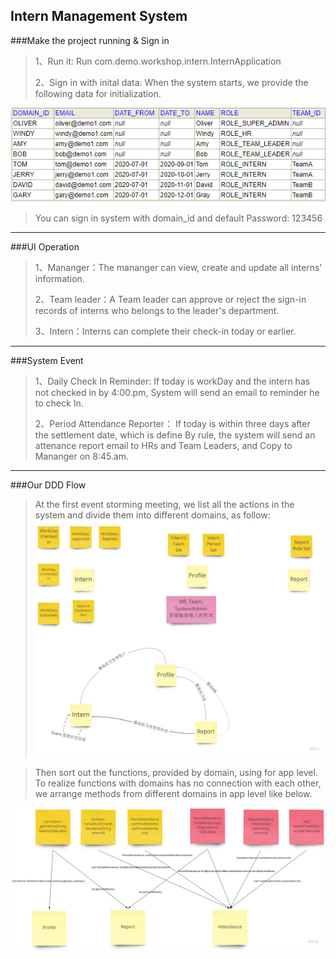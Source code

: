 Intern Management System
---
###Make the project running & Sign in
>1、Run it: 
>Run com.demo.workshop.intern.InternApplication 
>
>2、Sign in with inital data:
>When the system starts, we provide the following data for initialization.

![avatar](src/main/resources/system_example_pictures/initialDataUser.png)

>You can sign in system with domain_id and default Password: 123456
---
###UI Operation
>1、Mananger：The mananger can view, create and update all interns' information. 
>
>2、Team leader：A Team leader can approve or reject the sign-in records of interns who belongs to the leader's department.
>
>3、Intern：Interns can complete their check-in today or earlier.
---
###System Event
>1、Daily Check In Reminder:
>If today is workDay and the intern has not checked in by 4:00.pm, System will send an email to reminder he to check In.
>
>2、Period Attendance Reporter：
>If today is within three days after the settlement date, which is define By rule, the system will send an attenance 
>report email to HRs and Team Leaders, and Copy to Mananger on 8:45.am.

---
###Our DDD Flow
>At the first event storming meeting, we list all the actions in the system and divide them into different domains, as follow:
![avatar](src/main/resources/system_example_pictures/eventstorming/intern_ddd_domain_miro.jpg)

>Then sort out the functions, provided by domain, using for app level. 
>To realize functions with domains has no connection with each other,
> we arrange methods from different domains in app level like below.
>
![avatar](src/main/resources/system_example_pictures/eventstorming/intern_ddd_app_miro.jpg)